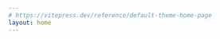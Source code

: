 ```yaml
---
# https://vitepress.dev/reference/default-theme-home-page
layout: home
---
```


<Home />

<script setup>
import Home from './src/Home.vue'
</script>